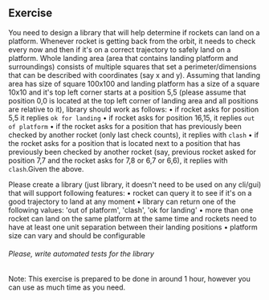 ## Exercise

You need to design a library that will help determine if rockets can land on a platform. 
Whenever rocket is getting back from the orbit, it needs to check every now and then if it's on 
a correct trajectory to safely land on a platform. Whole landing area (area that contains 
landing platform and surroundings) consists of multiple squares that set a 
perimeter/dimensions that can be described with coordinates (say x and y). Assuming that 
landing area has size of square 100x100 and landing platform has a size of a square 10x10 
and it's top left corner starts at a position 5,5 (please assume that position 0,0 is located at 
the top left corner of landing area and all positions are relative to it), library should work as 
follows: 
• if rocket asks for position 5,5 it replies `ok for landing`
• if rocket asks for position 16,15, it replies `out of platform`
• if the rocket asks for a position that has previously been checked by another rocket
(only last check counts), it replies with `clash`
• if the rocket asks for a position that is located next to a position that has previously
been checked by another rocket (say, previous rocket asked for position 7,7 and the
rocket asks for 7,8 or 6,7 or 6,6), it replies with `clash`.Given the above.

Please create a library (just library, it doesn't need to be used on any cli/gui) that will support 
following features:
• rocket can query it to see if it's on a good trajectory to land at any moment
• library can return one of the following values: 'out of platform', 'clash', 'ok for landing'
• more than one rocket can land on the same platform at the same time and rockets
need to have at least one unit separation between their landing positions
• platform size can vary and should be configurable

###### Please, write automated tests for the library

Note: This exercise is prepared to be done in around 1 hour, however you can use as much 
time as you need.